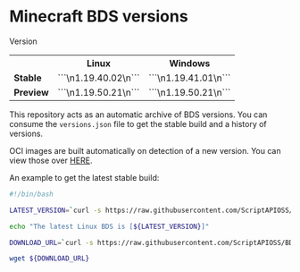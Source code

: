 # Minecraft BDS versions

<table align="right">
  <tr>Version<th></th><th><strong>Linux</strong></th><th><strong>Windows</strong></th></tr>
  <tr><td><strong>Stable</strong></td><td>```\n1.19.40.02\n```</td><td>```\n1.19.41.01\n```</td></tr>
  <tr><td><strong>Preview</strong></td><td>```\n1.19.50.21\n```</td><td>```\n1.19.50.21\n```</td></tr>
</table>

This repository acts as an automatic archive of BDS versions.
You can consume the `versions.json` file to get the stable build
and a history of versions.

OCI images are built automatically on detection of a new version.
You can view those over [HERE](https://github.com/ScriptAPIOSS/BDS-OCI).

An example to get the latest stable build:

```bash
#!/bin/bash

LATEST_VERSION=`curl -s https://raw.githubusercontent.com/ScriptAPIOSS/BDS-Versions/main/versions.json | jq -r '.linux.stable'`

echo "The latest Linux BDS is [${LATEST_VERSION}]"

DOWNLOAD_URL=`curl -s https://raw.githubusercontent.com/ScriptAPIOSS/BDS-Versions/main/linux/${LATEST_VERSION}.json | jq -r '.download_url'`

wget ${DOWNLOAD_URL}
```


